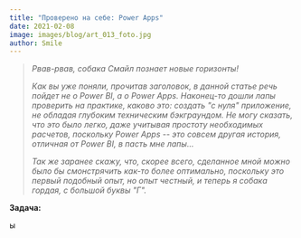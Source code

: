 ```yaml
---
title: "Проверено на себе: Power Apps"
date: 2021-02-08
image: images/blog/art_013_foto.jpg
author: Smile
---
```


> *Рвав-рвав, собака Смайл познает новые горизонты!*
>
> *Как вы уже поняли, прочитав заголовок, в данной статье речь пойдет не о Power BI, а о Power Apps. Наконец-то дошли лапы проверить на практике, каково это: создать "с нуля" приложение, не обладая глубоким техническим бэкграундом. Не могу сказать, что это было легко, даже учитывая простоту необходимых расчетов, поскольку Power Apps -- это совсем другая история, отличная от Power BI, в пасть мне лапы...*
>
> *Так же заранее скажу, что, скорее всего, сделанное мной можно было бы смонстрячить как-то более оптимально, поскольку это первый подобный опыт, но опыт честный, и теперь я собака гордая, с большой буквы "Г".*

**Задача:**

ы